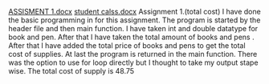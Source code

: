 [ASSISMENT 1.docx](https://github.com/user-attachments/files/16715181/ASSISMENT.1.docx)
[student calss.docx](https://github.com/user-attachments/files/16715219/student.calss.docx)
Assignment 1.(total cost)
I have done the basic programming in for this assignment.
The program is started by the header file and then main function.
I have taken int and double datatype for book and pen.
After that I have taken the total amount of books and pens .
After that I have added the total price of books and pens to get the  total cost of supplies.
At last the program is returned in the main function.
There was the option to use for loop directly but I thought to take my output stape wise.
The total cost of supply is 48.75

